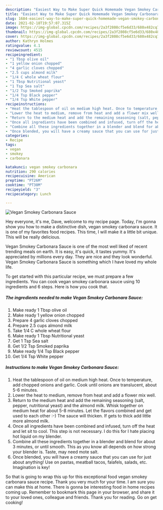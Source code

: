 ```yaml
---
description: "Easiest Way to Make Super Quick Homemade Vegan Smokey Carbonara Sauce"
title: "Easiest Way to Make Super Quick Homemade Vegan Smokey Carbonara Sauce"
slug: 1684-easiest-way-to-make-super-quick-homemade-vegan-smokey-carbonara-sauce
date: 2021-02-18T19:57:07.315Z
image: https://img-global.cpcdn.com/recipes/2a3f2808cf5e6d33/680x482cq70/vegan-smokey-carbonara-sauce-recipe-main-photo.jpg
thumbnail: https://img-global.cpcdn.com/recipes/2a3f2808cf5e6d33/680x482cq70/vegan-smokey-carbonara-sauce-recipe-main-photo.jpg
cover: https://img-global.cpcdn.com/recipes/2a3f2808cf5e6d33/680x482cq70/vegan-smokey-carbonara-sauce-recipe-main-photo.jpg
author: Kathryn Holmes
ratingvalue: 4.1
reviewcount: 4515
recipeingredient:
- "1 Tbsp olive oil"
- "1 yellow onion chopped"
- "4 garlic cloves chopped"
- "2.5 cups almond milk"
- "1/4 C whole wheat flour"
- "1 Tbsp Nutritional yeast"
- "1 Tsp Sea salt"
- "1/2 Tsp Smoked paprika"
- "1/4 Tsp Black pepper"
- "1/4 Tsp White pepper"
recipeinstructions:
- "Heat the tablespoon of oil on medium high heat. Once to temperature, add chopped onions and garlic. Cook until onions are translucent, about 5-6 minutes."
- "Lower the heat to medium, remove from heat and add a flower mix well."
- "Return to the medium heat and add the remaining seasoning (salt, pepper, nutritional yeast) and the almond milk. Whisk together on medium heat for about 5-8 minutes. Let the flavors combined and get used to each other :-) The sauce will thicken. If gets to thick add little more almond milk."
- "Once all ingredients have been combined and infused, turn off the heat and let sit to cool. This step is not necessary. I do this for I hate placing hot liquid on my blender."
- "Combine all these ingredients together in a blender and blend for about 3 minutes, or until smooth. This as you know all depends on how strong your blender is. Taste, may need mote salt."
- "Once blended, you will have a creamy sauce that you can use for just about anything! Use on pastas, meatball tacos, falafels, salads, etc. Imagination is key!"
categories:
- Recipe
tags:
- vegan
- smokey
- carbonara

katakunci: vegan smokey carbonara 
nutrition: 290 calories
recipecuisine: American
preptime: "PT26M"
cooktime: "PT30M"
recipeyield: "3"
recipecategory: Lunch

---
```



![Vegan Smokey Carbonara Sauce](https://img-global.cpcdn.com/recipes/2a3f2808cf5e6d33/680x482cq70/vegan-smokey-carbonara-sauce-recipe-main-photo.jpg)

Hey everyone, it's me, Dave, welcome to my recipe page. Today, I'm gonna show you how to make a distinctive dish, vegan smokey carbonara sauce. It is one of my favorites food recipes. This time, I will make it a little bit unique. This will be really delicious.

Vegan Smokey Carbonara Sauce is one of the most well liked of recent trending meals on earth. It is easy, it's quick, it tastes yummy. It's appreciated by millions every day. They are nice and they look wonderful. Vegan Smokey Carbonara Sauce is something which I have loved my whole life.




To get started with this particular recipe, we must prepare a few ingredients. You can cook vegan smokey carbonara sauce using 10 ingredients and 6 steps. Here is how you cook that.

<!--inarticleads1-->

##### The ingredients needed to make Vegan Smokey Carbonara Sauce:

1. Make ready 1 Tbsp olive oil
1. Make ready 1 yellow onion chopped
1. Prepare 4 garlic cloves chopped
1. Prepare 2.5 cups almond milk
1. Take 1/4 C whole wheat flour
1. Make ready 1 Tbsp Nutritional yeast
1. Get 1 Tsp Sea salt
1. Get 1/2 Tsp Smoked paprika
1. Make ready 1/4 Tsp Black pepper
1. Get 1/4 Tsp White pepper




<!--inarticleads2-->

##### Instructions to make Vegan Smokey Carbonara Sauce:

1. Heat the tablespoon of oil on medium high heat. Once to temperature, add chopped onions and garlic. Cook until onions are translucent, about 5-6 minutes.
1. Lower the heat to medium, remove from heat and add a flower mix well.
1. Return to the medium heat and add the remaining seasoning (salt, pepper, nutritional yeast) and the almond milk. Whisk together on medium heat for about 5-8 minutes. Let the flavors combined and get used to each other :-) The sauce will thicken. If gets to thick add little more almond milk.
1. Once all ingredients have been combined and infused, turn off the heat and let sit to cool. This step is not necessary. I do this for I hate placing hot liquid on my blender.
1. Combine all these ingredients together in a blender and blend for about 3 minutes, or until smooth. This as you know all depends on how strong your blender is. Taste, may need mote salt.
1. Once blended, you will have a creamy sauce that you can use for just about anything! Use on pastas, meatball tacos, falafels, salads, etc. Imagination is key!




So that is going to wrap this up for this exceptional food vegan smokey carbonara sauce recipe. Thank you very much for your time. I am sure you can make this at home. There is gonna be interesting food in home recipes coming up. Remember to bookmark this page in your browser, and share it to your loved ones, colleague and friends. Thank you for reading. Go on get cooking!
